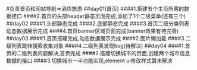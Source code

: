 #负责首页和网站导航=>酒店旅游
##day01(首页)
####1.搭建五个主页所需的数据接口
####2.首页的头部header静态页面完成,添加了1个二级菜单(还有三个)
##day02
####1.头部静态完成
####2.底部静态完成
####3.首页二级分类列表动态数据展示完成
####4.首页banner区域页面完成(banner效果有待完善)
##day03
####1.首页搭建完成,动态数据展示完成
####2.图片懒加载
####3.二级列表跳转搜索收集对象
####4.二级列表发现bug(待解决)
##day04
####1.首页的二级列表问题解决,首页完成
####2.搭建切换城市的页面,创建两个城市信息数据的接口
####3.切换城市一半功能实现,element ui修改样式暂未解决
